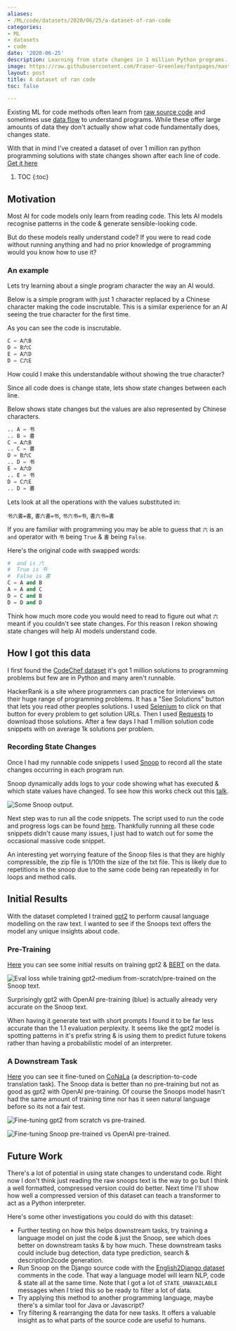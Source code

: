 ```yaml
---
aliases:
- /ML/code/datasets/2020/06/25/a-dataset-of-ran-code
categories:
- ML
- datasets
- code
date: '2020-06-25'
description: Learning from state changes in 1 million Python programs.
image: https://raw.githubusercontent.com/Fraser-Greenlee/fastpages/master/images/snoops-output.png
layout: post
title: A dataset of ran code
toc: false

---
```


Existing ML for code methods often learn from [raw source code](https://github.blog/2019-09-26-introducing-the-codesearchnet-challenge/) and sometimes use [data flow](https://slideslive.com/38917598/program-understanding-synthesis-and-verification-with-graph-neural-networks) to understand programs.
While these offer large amounts of data they don't actually show what code fundamentally does, changes state.

With that in mind I've created a dataset of over 1 million ran python programming solutions with state changes shown after each line of code. [Get it here](https://www.kaggle.com/frasergreenlee/ran-hackerrank-solutions)

1. TOC
{:toc}

## Motivation

Most AI for code models only learn from reading code. This lets AI models recognise patterns in the code & generate sensible-looking code.

But do these models really understand code? If you were to read code without running anything and had no prior knowledge of programming would you know how to use it?

### An example

Lets try learning about a single program character the way an AI would.

Below is a simple program with just 1 character replaced by a Chinese character making the code inscrutable. This is a similar experience for an AI seeing the true character for the first time.

As you can see the code is inscrutable.

```python
C = A六B
D = B六C
E = A六D
D = C六E
```

How could I make this understandable without showing the true character?

Since all code does is change state, lets show state changes between each line.

Below shows state changes but the values are also represented by Chinese characters.

```python
.. A = 书
.. B = 書
C = A六B
.. C = 書
D = B六C
.. D = 书
E = A六D
.. E = 书
D = C六E
.. D = 書
```

Lets look at all the operations with the values substituted in:

`书六書=書`, `書六書=书`, `书六书=书`, `書六书=書`

If you are familiar with programming you may be able to guess that `六` is an `and` operator with `书` being `True` & `書` being `False`.

Here's the original code with swapped words:

```python
#  and is 六
#  True is 书
#  False is 書
C = A and B
A = A and C
D = C and B
D = D and D
```

Think how much more code you would need to read to figure out what `六` meant if you couldn't see state changes. For this reason I rekon showing state changes will help AI models understand code.

## How I got this data

I first found the [CodeChef dataset](https://www.kaggle.com/arjoonn/codechef-competitive-programming) it's got 1 million solutions to programming problems but few are in Python and many aren't runnable.

HackerRank is a site where programmers can practice for interviews on their huge range of programming problems. It has a "See Solutions" button that lets you read other peoples solutions.
I used [Selenium](https://selenium-python.readthedocs.io/getting-started.html) to click on that button for every problem to get solution URLs. Then I used [Requests](https://requests.readthedocs.io/en/master/) to download those solutions.
After a few days I had 1 million solution code snippets with on average 1k solutions per problem.

### Recording State Changes

Once I had my runnable code snippets I used [Snoop](https://github.com/alexmojaki/snoop) to record all the state changes occurring in each program run.

Snoop dynamically adds logs to your code showing what has executed & which state values have changed. To see how this works check out this [talk](https://www.youtube.com/watch?v=Wm47491S-Fo).

![Some Snoop output.](snoops-output.png "Some Snoop output.")

Next step was to run all the code snippets. The script used to run the code and progress logs can be found [here](https://app.wandb.ai/fraser/run-code-snippets/runs/3q9pzype/files/code/data/run_code/hacker-rank/get_problem_snoops.py). Thankfully running all these code snippets didn't cause many issues, I just had to watch out for some the occasional massive code snippet.

An interesting yet worrying feature of the Snoop files is that they are highly compressible, the zip file is 1/10th the size of the txt file. This is likely due to repetitions in the snoop due to the same code being ran repeatedly in for loops and method calls.

## Initial Results

With the dataset completed I trained [gpt2](http://jalammar.github.io/illustrated-gpt2/) to perform causal language modelling on the raw text. I wanted to see if the Snoops text offers the model any unique insights about code.

### Pre-Training

[Here](https://app.wandb.ai/fraser/lm_snoop) you can see some initial results on training gpt2 & [BERT](http://jalammar.github.io/illustrated-bert/) on the data.

![Eval loss while training gpt2-medium from-scratch/pre-trained on the Snoop text.](snoops-gpt2-training.png "Eval loss while training gpt2-medium from-scratch/pre-trained on the Snoop text.")

Surprisingly gpt2 with OpenAI pre-training (blue) is actually already very accurate on the Snoop text.

When having it generate text with short prompts I found it to be far less accurate than the 1.1 evaluation perplexity. It seems like the gpt2 model is spotting patterns in it's prefix string & is using them to predict future tokens rather than having a probabilistic model of an interpreter.

### A Downstream Task

[Here](https://app.wandb.ai/fraser/conala) you can see it fine-tuned on [CoNaLa](https://conala-corpus.github.io) (a description-to-code translation task). The Snoop data is better than no pre-training but not as good as gpt2 with OpenAI pre-training. Of course the Snoops model hasn't had the same amount of training time nor has it seen natural language before so its not a fair test.

![Fine-tuning gpt2 from scratch vs pre-trained.](conala-gpt2.png "Fine-tuning gpt2 from scratch vs pre-trained.")

![Fine-tuning Snoop pre-trained vs OpenAI pre-trained.](conala-gpt2-pretrained.png "Fine-tuning Snoop pre-trained vs OpenAI pre-trained.")

## Future Work

There's a lot of potential in using state changes to understand code. Right now I don't think just reading the raw snoops text is the way to go but I think a well formatted, compressed version could do better.
Next time I'll show how well a compressed version of this dataset can teach a transformer to act as a Python interpreter.

Here's some other investigations you could do with this dataset:

- Further testing on how this helps downstream tasks, try training a language model on just the code & just the Snoop, see which does better on downstream tasks & by how much. These downstream tasks could include bug detection, data type prediction, search & description2code generation.
- Run Snoop on the Django source code with the [English2Django dataset](https://ahcweb01.naist.jp/pseudogen/) comments in the code. That way a language model will learn NLP, code & state all at the same time. Note that I got a lot of `STATE_UNAVAILABLE` messages when I tried this so be ready to filter a lot of data.
- Try applying this method to another programming language, maybe there's a similar tool for Java or Javascript?
- Try filtering & rearranging the data for new tasks. It offers a valuable insight as to what parts of the source code are useful to humans.
